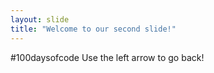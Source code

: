 ```yaml
---
layout: slide
title: "Welcome to our second slide!"
---
```

#100daysofcode
Use the left arrow to go back!
